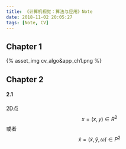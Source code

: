 ```yaml
---
title: 《计算机视觉：算法与应用》Note
date: 2018-11-02 20:05:27
tags: [Note, CV]
---
```


## Chapter 1

{% asset_img cv_algo&app_ch1.png  %}   

## Chapter 2

#### 2.1 
2D点 $$x = (x,y) \in R^2$$ 或者 $$\widetilde{x} = (\widetilde{x}, \widetilde{y}, \widetilde{\omega}) \in P^2$$